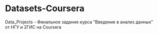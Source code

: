 # Datasets-Coursera
Data_Projects - Финальное задание курса "Введение в анализ данных" от НГУ и 2ГИС на Coursera
